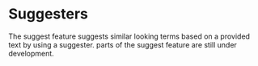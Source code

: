 # Suggesters

The suggest feature suggests similar looking terms based on a provided text by using a suggester. parts of the suggest feature are still under development.
